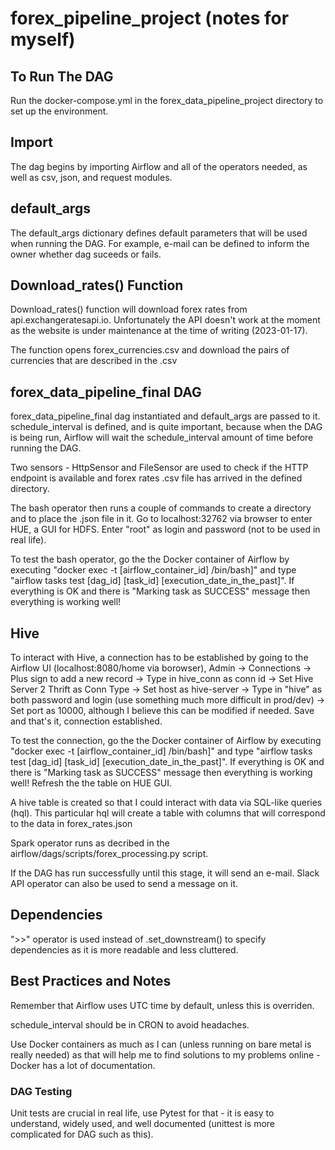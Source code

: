 # forex_pipeline_project (notes for myself)

## To Run The DAG

Run the docker-compose.yml in the forex_data_pipeline_project directory to set up the environment.

## Import

The dag begins by importing Airflow and all of the operators needed, as well as csv, json, and request modules. 

## default_args

The default_args dictionary defines default parameters that will be used when running the DAG. For example, e-mail can be defined to inform the owner whether dag suceeds or fails. 

## Download_rates() Function
Download_rates() function will download forex rates from api.exchangeratesapi.io. Unfortunately the API doesn't work at the moment as the website is under maintenance at the time of writing (2023-01-17).

The function opens forex_currencies.csv and download the pairs of currencies that are described in the .csv

## forex_data_pipeline_final DAG
forex_data_pipeline_final dag instantiated and default_args are passed to it. schedule_interval is defined, and is quite important, because when the DAG is being run, Airflow will wait the schedule_interval amount of time before running the DAG.

Two sensors - HttpSensor and FileSensor are used to check if the HTTP endpoint is available and forex rates .csv file has arrived in the defined directory. 

The bash operator then runs a couple of commands to create a directory and to place the .json file in it. Go to localhost:32762 via browser to enter HUE, a GUI for HDFS. Enter "root" as login and password (not to be used in real life).

To test the bash operator, go the the Docker container of Airflow by executing "docker exec -t [airflow_container_id] /bin/bash]" and type "airflow tasks test [dag_id] [task_id] [execution_date_in_the_past]". If everything is OK and there is "Marking task as SUCCESS" message then everything is working well!

## Hive
To interact with Hive, a connection has to be established by going to the Airflow UI (localhost:8080/home via borowser), Admin -> Connections -> Plus sign to add a new record -> Type in hive_conn as conn id -> Set Hive Server 2 Thrift as Conn Type -> Set host as hive-server -> Type in "hive" as both password and login (use something much more difficult in prod/dev) -> Set port as 10000, although I believe this can be modified if needed. Save and that's it, connection established. 

To test the connection, go the the Docker container of Airflow by executing "docker exec -t [airflow_container_id] /bin/bash]" and type "airflow tasks test [dag_id] [task_id] [execution_date_in_the_past]". If everything is OK and there is "Marking task as SUCCESS" message then everything is working well! Refresh the the table on HUE GUI. 

A hive table is created so that I could interact with data via SQL-like queries (hql). This particular hql will create a table with columns that will correspond to the data in forex_rates.json 

Spark operator runs as decribed in the airflow/dags/scripts/forex_processing.py script.

If the DAG has run successfully until this stage, it will send an e-mail. Slack API operator can also be used to send a message on it.

## Dependencies

">>" operator is used instead of .set_downstream() to specify dependencies as it is more readable and less cluttered. 

## Best Practices and Notes

Remember that Airflow uses UTC time by default, unless this is overriden. 

schedule_interval should be in CRON to avoid headaches.

Use Docker containers as much as I can (unless running on bare metal is really needed) as that will help me to find solutions to my problems online - Docker has a lot of documentation.

### DAG Testing

Unit tests are crucial in real life, use Pytest for that - it is easy to understand, widely used, and well documented (unittest is more complicated for DAG such as this). 


